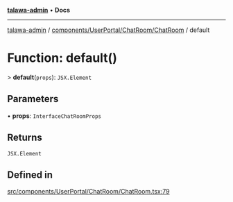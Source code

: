 [**talawa-admin**](../../../../../README.md) • **Docs**

***

[talawa-admin](../../../../../modules.md) / [components/UserPortal/ChatRoom/ChatRoom](../README.md) / default

# Function: default()

\> **default**(`props`): `JSX.Element`

## Parameters

• **props**: `InterfaceChatRoomProps`

## Returns

`JSX.Element`

## Defined in

[src/components/UserPortal/ChatRoom/ChatRoom.tsx:79](https://github.com/PalisadoesFoundation/talawa-admin/blob/6393648179f5fe59037f42564a6a7bc1ca4e7f9d/src/components/UserPortal/ChatRoom/ChatRoom.tsx#L79)
